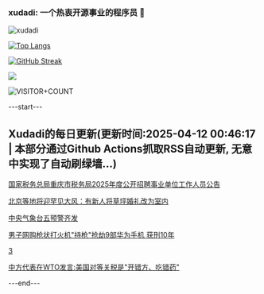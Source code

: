 ### xudadi: 一个热衷开源事业的程序员 👋

![xudadi](https://github-readme-stats-git-masterorgs-github-readme-stats-team.vercel.app/api?username=xudadi)

[![Top Langs](https://github-readme-stats.vercel.app/api/top-langs/?username=xudadi)](https://github.com/anuraghazra/github-readme-stats)

[![GitHub Streak](https://streak-stats.demolab.com?user=xudadi&locale=zh_Hans)](https://git.io/streak-stats)

![](https://raw.githubusercontent.com/xudadi/xudadi/main/assets/github-contribution-grid-snake.svg)

![VISITOR+COUNT](https://komarev.com/ghpvc/?username=xudadi&label=VISITOR+COUNT)


---start---

## Xudadi的每日更新(更新时间:2025-04-12 00:46:17 | 本部分通过Github Actions抓取RSS自动更新, 无意中实现了自动刷绿墙...)

[国家税务总局重庆市税务局2025年度公开招聘事业单位工作人员公告](https://www.gongkaoleida.com/article/2356745)

[北京等地将迎罕见大风：有新人将草坪婚礼改为室内](https://m.163.com/news/article/JSSRDCUH051492T3.html)

[中央气象台五预警齐发](https://m.163.com/news/article/JSSRS7EB0512D3VJ.html)

[男子网购枪状打火机"持枪"抢劫9部华为手机 获刑10年](https://m.163.com/news/article/JSSQPIMA051492T3.html)

[3](https://m.163.com/touch/news/sub/domestic)

[中方代表在WTO发言:美国对等关税是"开错方、吃错药"](https://m.163.com/news/article/JSQM3S140519DDQ2.html)

---end---
